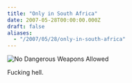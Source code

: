```yaml
---
title: "Only in South Africa"
date: 2007-05-28T00:00:00.000Z
draft: false
aliases:
  - "/2007/05/28/only-in-south-africa"
---
```

![No Dangerous Weapons Allowed](/nodangerousweaponsallowed.jpg)

Fucking hell.
